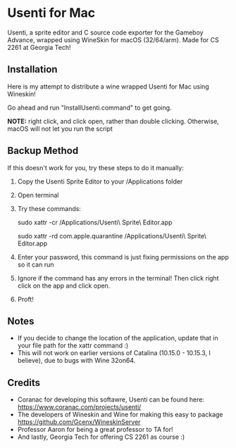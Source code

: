 # Usenti for Mac
Usenti, a sprite editor and C source code exporter for the Gameboy Advance, wrapped using WineSkin for macOS (32/64/arm). Made for CS 2261 at Georgia Tech!  

## Installation

Here is my attempt to distribute a wine wrapped Usenti for Mac using Wineskin!

Go ahead and run "InstallUsenti.command" to get going.

**NOTE:** right click, and click open, rather than double clicking. Otherwise, macOS will not let you run the script  


## Backup Method

If this doesn't work for you, try these steps to do it manually:

1. Copy the Usenti Sprite Editor to your /Applications folder
2. Open terminal
3. Try these commands: 

   sudo xattr -cr /Applications/Usenti\ Sprite\ Editor.app

   sudo xattr -rd com.apple.quarantine /Applications/Usenti\ Sprite\ Editor.app

4. Enter your password, this command is just fixing permissions on the app so it can run
5. Ignore if the command has any errors in the terminal! Then click right click on the app and click open.
6. Proft!  


## Notes

- If you decide to change the location of the application, update that in your file path for the xattr command :)  
- This will not work on earlier versions of Catalina (10.15.0 - 10.15.3, I believe), due to bugs with Wine 32on64.  


## Credits
- Coranac for developing this softawre, Usenti can be found here: https://www.coranac.com/projects/usenti/
- The developers of Wineskin and Wine for making this easy to package https://github.com/Gcenx/WineskinServer
- Professor Aaron for being a great professor to TA for!
- And lastly, Georgia Tech for offering CS 2261 as course :)
